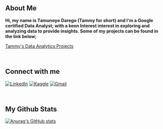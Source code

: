 ## About Me
**Hi, my name is Tamunoye Darego (Tammy for short) and I'm a Google certified Data Analyst; with a keen Interest interest in exploring and analyzing data to provide insights. Some of my projects can be found in the link below;**

[Tammy's Data Analytics Projects](https://github.com/TammyDarego/Data-Analysis-with-R)

<br>

## Connect with me


[<img alt="LinkedIn" src="https://img.shields.io/badge/LinkedIn-0072B1?style=for-the-badge&logo=linkedin&logoColor=white" />](https://www.linkedin.com/in/tamunoye-darego-591b02243/)
[<img alt="Kaggle" src="https://img.shields.io/badge/Kaggle-20BEFF?style=for-the-badge&logo=Kaggle&logoColor=white" />](https://www.kaggle.com/tamunoyedarego)
[<img alt="Gmail" src="https://img.shields.io/badge/Gmail-D14836?style=for-the-badge&logo=gmail&logoColor=white" />](mailto:tamunoyedarego@gmail.com)

<br>


## My Github Stats
[![Anurag's GitHub stats](https://github-readme-stats.vercel.app/api?username=TammyDarego)](https://github.com/TammyDarego/github-readme-stats)
